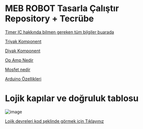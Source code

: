 # MEB ROBOT Tasarla Çalıştır Repository + Tecrübe


<a href='https://en.wikipedia.org/wiki/555_timer_IC'>Timer IC hakkında bilmen gereken tüm bilgiler buarada</a> 


<a href='https://tr.wikipedia.org/wiki/Triyak'>Triyak Komponent</a>

<a href='https://tr.wikipedia.org/wiki/Diyak'>Diyak Komponent</a>

<a href='https://blog.direnc.net/op-amp-nedir-ozellikleri-ve-cesitleri'>Op Amp Nedir</a>

<a href='https://maker.robotistan.com/mosfet/'>Mosfet nedir</a>

<a href='https://www.robotiksistem.com/arduino_uno_ozellikleri.html'>Arduino Özellikleri<a/>



# Lojik kapılar ve doğruluk tablosu

![image](https://github.com/user-attachments/assets/f99b7008-fec9-4f8c-b1c5-48a7ccb026f8)

<a href='https://github.com/alisabourii/MEB-ROBOT-Tasarla-Calistir-Repository/discussions/1'>Lojik devreleri kod şeklinde görmek için Tıklayınız</a>

